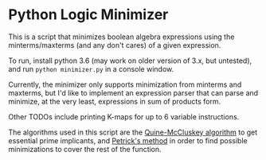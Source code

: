 # Python Logic Minimizer

This is a script that minimizes boolean algebra expressions using the minterms/maxterms (and any don't cares) of a given expression.

To run, install python 3.6 (may work on older version of 3.x, but untested), and run `python minimizer.py` in a console window.

Currently, the minimizer only supports minimization from minterms and maxterms, but I'd like to implement an expression parser that can parse and minimize, at the very least, expressions in sum of products form.

Other TODOs include printing K-maps for up to 6 variable instructions.

The algorithms used in this script are the  [Quine-McCluskey algorithm](https://en.wikipedia.org/wiki/Quine%E2%80%93McCluskey_algorithm) to get essential prime implicants, and [Petrick's method](https://en.wikipedia.org/wiki/Petrick%27s_method) in order to find possible minimizations to cover the rest of the function.
